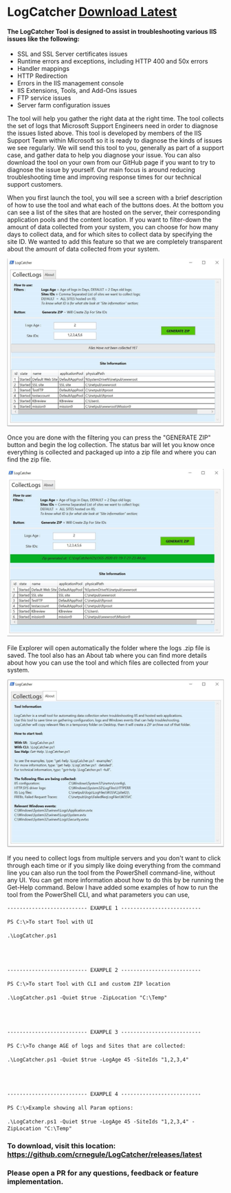 # __LogCatcher__ <a class="github-button" href="https://github.com/crnegule/LogCatcher/releases/latest" data-icon="octicon-cloud-download" aria-label="Download ntkme/github-buttons on GitHub">Download Latest</a>

#### The __LogCatcher__ Tool is designed to assist in troubleshooting various __IIS__ issues like the following:
 
* SSL and SSL Server certificates issues
* Runtime errors and exceptions, including HTTP 400 and 50x errors
* 	Handler mappings
* 	HTTP Redirection
* 	Errors in the IIS management console
* 	IIS Extensions, Tools, and Add-Ons issues
* 	FTP service issues
* 	Server farm configuration issues
 
The tool will help you gather the right data at the right time.  The tool collects the set of logs that Microsoft Support Engineers need in order to diagnose the issues listed above. 
This tool is developed by members of the IIS Support Team within Microsoft so it is ready to diagnose the kinds of issues we see regularly. 
We will send this tool to you, generally as part of a support case, and gather data to help you diagnose your issue.  You can also download the tool on your own from our GitHub page if you want to try to diagnose the issue by yourself.
Our main focus is around reducing troubleshooting time and improving response times for our technical support customers. 
 
When you first launch the tool, you will see a screen with a brief description of how to use the tool and what each of the buttons does. At the bottom you can see a list of the sites that are hosted on the server, their corresponding application pools and the content location. 
If you want to filter-down the amount of data collected from your system, you can choose  for how many days to collect data, and for which sites to collect data by specifying the site ID. We wanted to add this feature so that we are completely transparent about  the amount of data collected from your system.

 ![Image of FirstScreen](/images/FirstScreen.jpg)
 
 
Once you are done with the filtering you can press the "GENERATE ZIP" button and begin the log collection.  The status bar will let you know once everything is collected and packaged up into a zip file and where you can find the zip file.
 
  ![Image of GeenGenerate](/images/GreenGenerateZip.jpg)
 
File Explorer will open automatically the folder where the logs .zip file is saved.
The tool also has an About tab where you can find more details about how you can use the tool and which files are collected from your system.
 
  ![Image of AboutTab](/images/ToolAbout.jpg)
 
If you need to collect logs from multiple servers and you don't want to click through each time or if you simply like doing everything from the command line you can also run the tool from the PowerShell command-line, without any UI. You can get more information about how to do this by be running the Get-Help command. Below I have added some examples of how to run the tool from the PowerShell CLI, and what parameters you can use, 
 
 
 
    -------------------------- EXAMPLE 1 --------------------------
 
    PS C:\>To start Tool with UI
 
    .\LogCatcher.ps1
 
 
 
 
    -------------------------- EXAMPLE 2 --------------------------
 
    PS C:\>To start Tool with CLI and custom ZIP location
 
    .\LogCatcher.ps1 -Quiet $true -ZipLocation "C:\Temp"
 
 
 
 
    -------------------------- EXAMPLE 3 --------------------------
 
    PS C:\>To change AGE of logs and Sites that are collected:
 
    .\LogCatcher.ps1 -Quiet $true -LogAge 45 -SiteIds "1,2,3,4"
 
 
 
 
    -------------------------- EXAMPLE 4 --------------------------
 
    PS C:\>Example showing all Param options:
 
    .\LogCatcher.ps1 -Quiet $true -LogAge 45 -SiteIds "1,2,3,4" -ZipLocation "C:\Temp"
 
 
### To download, visit this location: https://github.com/crnegule/LogCatcher/releases/latest
 
### Please open a PR for any questions, feedback or feature implementation.
